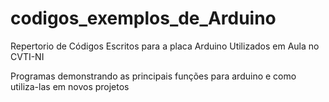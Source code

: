# codigos_exemplos_de_Arduino
Repertorio de Códigos Escritos para a placa Arduino Utilizados em Aula no CVTI-NI

Programas demonstrando as principais funções para arduino e como utiliza-las
em novos projetos
